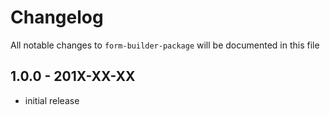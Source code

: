 # Changelog

All notable changes to `form-builder-package` will be documented in this file

## 1.0.0 - 201X-XX-XX

- initial release

